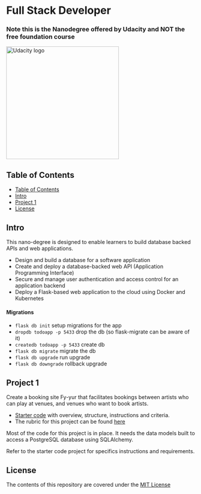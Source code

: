 # Full Stack Developer

### Note this is the Nanodegree offered by Udacity and NOT the free foundation course

<a href="https://www.udacity.com/">
  <img src="https://s3-us-west-1.amazonaws.com/udacity-content/rebrand/svg/logo.min.svg" width="300" alt="Udacity logo">
</a>

## Table of Contents

- [Table of Contents](#table-of-contents)
- [Intro](#intro)
- [Project 1](#project1)
- [License](#license)

## Intro
This nano-degree is designed to enable learners to build database backed APIs and web applications.

* Design and build a database for a software application
* Create and deploy a database-backed web API (Application Programming Interface)
* Secure and manage user authentication and access control for an application backend
* Deploy a Flask-based web application to the cloud using Docker and Kubernetes

#### Migrations

* `flask db init` setup migrations for the app
* `dropdb todoapp -p 5433` drop the db (so flask-migrate can be aware of it)
* `createdb todoapp -p 5433` create db
* `flask db migrate` migrate the db
* `flask db upgrade` run upgrade
* `flask db downgrade` rollback upgrade

## Project 1 <a name="project1"></a>
Create a booking site Fy-yur that facilitates bookings between artists who can play at venues, and venues who want to book artists.

* [Starter code](https://github.com/udacity/FSND/tree/master/projects/01_fyyur/starter_code) with overview, structure, instructions and criteria.
* The rubric for this project can be found [here](https://review.udacity.com/#!/rubrics/2653/view)

Most of the code for this project is in place. It needs the data models built to access a PostgreSQL database using SQLAlchemy.

Refer to the starter code project for specifics instructions and requirements.

## License
The contents of this repository are covered under the [MIT License](mit_license.md)
